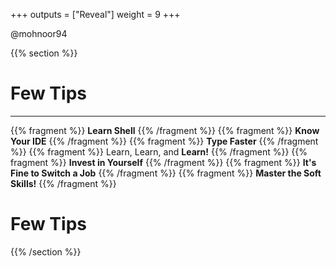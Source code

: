 +++
outputs = ["Reveal"]
weight = 9
+++


<p class="twitter">@mohnoor94</p>

{{% section %}}

# Few Tips

---

{{% fragment %}} **Learn Shell** {{% /fragment %}}
{{% fragment %}} **Know Your IDE** {{% /fragment %}}
{{% fragment %}} **Type Faster** {{% /fragment %}}
{{% fragment %}} Learn, Learn, and **Learn!** {{% /fragment %}}
{{% fragment %}} **Invest in Yourself** {{% /fragment %}}
{{% fragment %}} **It's Fine to Switch a Job** {{% /fragment %}}
{{% fragment %}} **Master the Soft Skills!** {{% /fragment %}}


# Few Tips

{{% /section %}}
